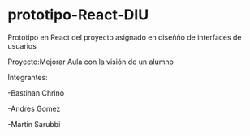 # prototipo-React-DIU
Prototipo en React del proyecto asignado en diseñño de interfaces de usuarios

Proyecto:Mejorar Aula con la visión de un alumno

Integrantes:

-Bastihan Chrino

-Andres Gomez

-Martin Sarubbi
